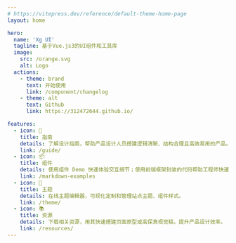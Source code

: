 ```yaml
---
# https://vitepress.dev/reference/default-theme-home-page
layout: home

hero:
  name: 'Xg UI'
  tagline: 基于Vue.js3的UI组件和工具库
  image:
    src: /orange.svg
    alt: Logo
  actions:
    - theme: brand
      text: 开始使用
      link: /component/changelog
    - theme: alt
      text: Github
      link: https://312472644.github.io/

features:
  - icon: 🧭
    title: 指南
    details: 了解设计指南，帮助产品设计人员搭建逻辑清晰、结构合理且高效易用的产品。
    link: /guide/
  - icon: 📦
    title: 组件
    details: 使用组件 Demo 快速体验交互细节；使用前端框架封装的代码帮助工程师快速开发。
    link: /markdown-examples
  - icon: 🎨
    title: 主题
    details: 在线主题编辑器，可视化定制和管理站点主题、组件样式。
    link: /theme/
  - icon: 📚
    title: 资源
    details: 下载相关资源，用其快速搭建页面原型或高保真视觉稿，提升产品设计效率。
    link: /resources/
---
```

